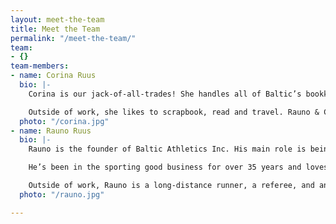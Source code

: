 ```yaml
---
layout: meet-the-team
title: Meet the Team
permalink: "/meet-the-team/"
team:
- {}
team-members:
- name: Corina Ruus
  bio: |-
    Corina is our jack-of-all-trades! She handles all of Baltic’s bookkeeping, as well as heads up the Team Order Management projects. You may also receive an response from Corina when you contact us via email.

    Outside of work, she likes to scrapbook, read and travel. Rauno & Corina also have 3 kids and 1 grand-baby that keep them busy.
  photo: "/corina.jpg"
- name: Rauno Ruus
  bio: |-
    Rauno is the founder of Baltic Athletics Inc. His main role is being Baltic’s salesman.

    He’s been in the sporting good business for over 35 years and loves every minute of it! If you need any sporting equipment, team uniforms, clothing or wall padding, Rauno is the guy to talk to.

    Outside of work, Rauno is a long-distance runner, a referee, and an umpire. He loves being outside in the summer doing almost anything from yard work to tenting to kayaking.
  photo: "/rauno.jpg"

---
```

